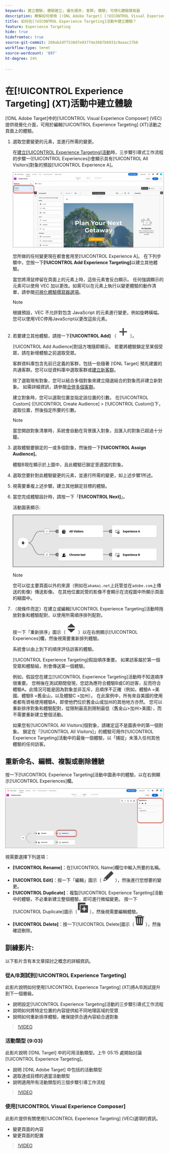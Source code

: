 ```yaml
---
keywords: 建立體驗; 體驗建立; 優先順序; 客群; 體驗; 可視化體驗撰寫器
description: 瞭解如何使用 [!DNL Adobe Target] [!UICONTROL Visual Experience Composer] (VEC)在[!UICONTROL Experience Targeting] (XT)活動中的頁面上建立和編輯體驗。
title: 如何在[!UICONTROL Experience Targeting]活動中建立體驗？
feature: Experience Targeting
hide: true
hidefromtoc: true
source-git-commit: 269ab2df7538d7e93774e3687bb931c9aaac27b6
workflow-type: tm+mt
source-wordcount: '897'
ht-degree: 24%

---
```


# 在[!UICONTROL Experience Targeting] (XT)活動中建立體驗

[!DNL Adobe Target]中的[!UICONTROL Visual Experience Composer] (VEC)提供視覺化介面，可用於編輯[!UICONTROL Experience Targeting] (XT)活動之頁面上的體驗。

1. 選取您要變更的元素，並進行所需的變更。

   在[建立[!UICONTROL Experience Targeting]活動](/help/main/c-activities/t-experience-target/t-xt-create/xt-create.md)時，三步驟引導式工作流程的步驟一([!UICONTROL Experiences])會顯示具有[!UICONTROL All Visitors]對象的預設[!UICONTROL Experience A]。

   ![所有訪客客群](/help/main/c-activities/t-experience-target/t-xt-create/assets/all-visitors-new.png)

   您所做的任何變更現在都會套用至[!UICONTROL Experience A]。 在下列步驟中，您按一下&#x200B;**[!UICONTROL Add Experience Targeting]**&#x200B;以建立其他體驗。

   當您將滑鼠停留在頁面上的元素上時，這些元素會反白顯示。 任何強調顯示的元素可以使用 VEC 加以更改。如需可以在元素上執行以變更體驗的動作清單，請參閱[可視化體驗撰寫器選項](/help/main/c-experiences/c-visual-experience-composer/viztarget-options.md)。

   >[!NOTE]
   >
   >根據預設，VEC 不允許對包含 JavaScript 的元素進行變更，例如旋轉橫幅。您可以使用VEC停用JavaScript以更改這些元素。

1. 若要建立其他體驗，請按一下&#x200B;**[!UICONTROL Add]** （ ![新增按鈕](/help/main/assets/icons/Add.svg) ）。

   [!UICONTROL Add Audience]對話方塊隨即顯示。 若要將體驗鎖定至某個受眾，請在新增體驗之前選取受眾。

   客群資料庫包含先前已定義的客群，包括一些隨著 [!DNL Target] 預先建置的共通客群。您可以從資料庫中選取客群或[建立新客群](/help/main/c-target/c-audiences/audiences.md#concept_65BE870D290E412D8BBF557EEA67C271)。

   除了選取現有對象，您可以結合多個對象來建立隨選結合的對象而非建立新對象。 如需詳細資訊，請參閱[合併多個客群](/help/main/c-target/combining-multiple-audiences.md#concept_A7386F1EA4394BD2AB72399C225981E5)。

   建立對象時，您可以選取位置並指定該位置的引數。 在[!UICONTROL Custom] ([!UICONTROL Create Audience] > [!UICONTROL Custom])下，選取位置，然後指定所要的引數。

   >[!NOTE]
   >
   >當您開啟對象清單時，系統會自動在背景匯入對象，且匯入的對象已超過十分鐘。

1. 選取體驗要鎖定的一或多個對象，然後按一下&#x200B;**[!UICONTROL Assign Audience]**。

   體驗B現在顯示於上圖中，且此體驗已鎖定至適當的對象。

1. 選取您要針對此體驗變更的元素，並進行所需的變更，如上述步驟1所述。

1. 視需要重複上述步驟，建立其他鎖定目標的體驗。

1. 當您完成體驗設計時，請按一下「**[!UICONTROL Next]**」。

   活動圖表顯示:

   ![XT 鎖定目標圖表](/help/main/c-activities/t-experience-target/t-xt-create/assets/xt_diagram-refresh.png)

   >[!NOTE]
   >
   >您可以從主要頁面以外的來源（例如在`akamai.net`上託管並在`adobe.com`上傳送的影像）傳送影像。 在其他位置託管的影像不會顯示在流程圖中所顯示頁面的縮圖中。

1. （視條件而定）在建立或編輯[!UICONTROL Experience Targeting]活動時拖放對象和體驗配對，以使用所需順序排列配對。

   按一下「重新排序」圖示（![重新排序圖示](/help/main/assets/icons/Reorder.svg) ）以在右側顯示[!UICONTROL Experiences]欄，然後視需要重新排列體驗。

   系統會以由上到下的順序評估訪客的體驗。

   [!UICONTROL Experience Targeting]假設順序重要。 如果訪客屬於第一個受眾和體驗組，則會傳送第一個體驗。

   例如，假設您在建立[!UICONTROL Experience Targeting]活動時不知道順序很重要。 您稍後在測試期間發現，您認為應符合體驗B或C的訪客，反而符合體驗A。此情況可能是因為對象並非互斥，且順序不正確（例如，體驗A =美國、體驗B =舊金山，以及體驗C =加州）。 在此案例中，所有來自美國的使用者都有資格使用體驗A，即使他們位於舊金山或加州的其他地方亦然。 您可以重新排序對象和體驗配對，從限制最高到限制最低（舊金山>加州>美國），而不需要重新建立整個活動。

   如果您有[!UICONTROL All Visitors]個對象，請確定這不是圖表中的第一個對象。 鎖定在「[!UICONTROL All Visitors]」的體驗可用作[!UICONTROL Experience Targeting]活動中的最後一個體驗，以「捕捉」未落入任何其他體驗的任何訪客。

## 重新命名、編輯、複製或刪除體驗

按一下[!UICONTROL Experience Targeting]活動中圖表中的體驗，以在右側顯示[!UICONTROL Experiences]欄。

![重新命名和編輯選項](/help/main/c-activities/t-experience-target/t-xt-create/assets/experience_edit-refresh.png)

視需要選擇下列選項：

* **[!UICONTROL Rename]**：在[!UICONTROL Name]欄位中輸入所要的名稱。
* **[!UICONTROL Edit]**：按一下「編輯」圖示（ ![編輯圖示](/help/main/assets/icons/Edit.svg) ），然後進行您想要的變更。
* **[!UICONTROL Duplicate]**：複製[!UICONTROL Experience Targeting]活動中的體驗，不必重新建立整個體驗，即可進行微幅變更。 按一下[!UICONTROL Duplicate]圖示（![重複圖示](/help/main/assets/icons/Duplicate.svg) ），然後視需要編輯體驗。
* **[!UICONTROL Delete]**：按一下[!UICONTROL Delete]圖示（![刪除圖示](/help/main/assets/icons/Delete.svg)），然後確認刪除。

## 訓練影片:

以下影片含有本文章探討之概念的詳細資訊。

### 從A/B測試到[!UICONTROL Experience Targeting]

此影片說明如何使用[!UICONTROL Experience Targeting] (XT)將A/B測試提升到下一個層級。

* 說明設定[!UICONTROL Experience Targeting]活動的三步驟引導式工作流程
* 說明如何將特定位置的內容提供給不同地理區域的受眾
* 說明如何重新排序體驗，確保提供合適內容給合適對象

>[!VIDEO](https://video.tv.adobe.com/v/22418/)

### 活動類型 (9:03)

此影片說明 [!DNL Target] 中的可用活動類型。上午 05:15 處開始討論 [!UICONTROL Experience Targeting]。

* 說明 [!DNL Adobe Target] 中包括的活動類型
* 選取達成目標的適當活動類型
* 說明適用所有活動類型的三個步驟引導工作流程

>[!VIDEO](https://video.tv.adobe.com/v/17386)

### 使用[!UICONTROL Visual Experience Composer]

此影片提供有關使用[!UICONTROL Experience Targeting] (VEC)選項的資訊。

* 變更頁面的內容
* 變更頁面的配置

>[!VIDEO](https://video.tv.adobe.com/v/17399)
